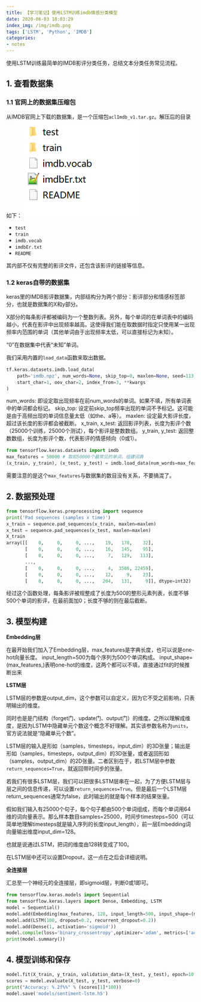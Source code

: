 ```yaml
---
title: 【学习笔记】使用LSTM训练imdb情感分类模型
date: 2020-06-03 18:03:29
index_img: /img/imdb.png
tags: ['LSTM', 'Python', 'IMDB']
categories: 
- notes
---
```

使用LSTM训练最简单的IMDB影评分类任务，总结文本分类任务常见流程。
<!--more--->

## 1. 查看数据集

### 1.1 官网上的数据集压缩包

从IMDB官网上下载的数据集，是一个压缩包`aclImdb_v1.tar.gz`。解压后的目录如下：
![](【学习笔记】使用LSTM训练imdb情感分类模型/2020-06-03-18-12-58.png)

- `test`
- `train`
- `imdb.vocab`
- `imdbEr.txt`
- `README`

其内部不仅有完整的影评文件，还包含该影评的链接等信息。

### 1.2 keras自带的数据集

keras里的IMDB影评数据集，内部结构分为两个部分：影评部分和情感标签部分，也就是数据集的X和y部分。

X部分的每条影评都被编码为一个整数列表。另外，每个单词的在单词表中的编码越小，代表在影评中出现频率越高。这使得我们能在取数据时指定只使用某一出现频率内范围的单词（其他单词由于出现频率太低，可以直接标记为未知）。

“0”在数据集中代表“未知”单词。

我们采用内置的`load_data`函数来取出数据。

```python
tf.keras.datasets.imdb.load_data(
    path='imdb.npz', num_words=None, skip_top=0, maxlen=None, seed=113,
    start_char=1, oov_char=2, index_from=3, **kwargs
)
```

num_words: 即设定取出现频率在前num_words的单词。如果不填，所有单词表中的单词都会标记。
skip_top: 设定前skip_top频率出现的单词不予标记。这可能是由于高频出现的单词信息量太低（如the、a等）。
maxlen: 设定最大影评长度，超过该长度的影评都会被截断。
x_train, x_test: 返回影评列表，长度为影评个数（25000个训练，25000个测试），每个影评是整数数组。
y_train, y_test: 返回整数数组，长度为影评个数，代表影评的情感倾向（0或1）。

```python
from tensorflow.keras.datasets import imdb
max_features = 50000 # 取前50000个最常见的单词，组建词典
(x_train, y_train), (x_test, y_test) = imdb.load_data(num_words=max_features)
```

需要注意的是这个`max_features`与数据集的数目没有关系，不要搞混了。

## 2. 数据预处理

```python
from tensorflow.keras.preprocessing import sequence
print('Pad sequences (samples x time)')
x_train = sequence.pad_sequences(x_train, maxlen=maxlen)
x_test = sequence.pad_sequences(x_test, maxlen=maxlen)
X_train
array([[    0,     0,     0, ...,    19,   178,    32],
       [    0,     0,     0, ...,    16,   145,    95],
       [    0,     0,     0, ...,     7,   129,   113],
       ...,
       [    0,     0,     0, ...,     4,  3586, 22459],
       [    0,     0,     0, ...,    12,     9,    23],
       [    0,     0,     0, ...,   204,   131,     9]], dtype=int32)
```
经过这个函数处理，每条影评被规整成了长度为500的整形元素列表，长度不够500个单词的影评，在最前面加0；长度不够的则在最后截断。

## 3. 模型构建

**Embedding层**

在最开始我们加入了Embedding层，max_features是字典长度，也可以说是one-hot向量长度。
input_length=500为每个序列为500个单词构成。
input_shape=(max_features,)表明one-hot的维度，这两个都可以不填，直接通过fit的时候推断出来

**LSTM层**

LSTM层的参数是output_dim，这个参数可以自定义，因为它不受之前影响，只表明输出的维度。

同时也是是门结构（forget门、update门、output门）的维度。之所以理解成维度，是因为LSTM中隐藏单元个数这个概念不好理解。其实该参数名称为`units`，官方说法就是“隐藏单元个数”。

LSTM层的输入是形如（samples，timesteps，input_dim）的3D张量；输出是形如（samples，timesteps，output_dim）的3D张量，或者返回形如（samples，output_dim）的2D张量。二者区别在于，若LSTM层中参数`return_sequences=True`，就返回带时间步的张量。

若我们有很多LSTM层，我们可以把很多LSTM层串在一起，为了方便LSTM层与层之间的信息传递，可以设置`return_sequences=True`。但是最后一个LSTM层return_sequences通常为false，此时输出的就是每个样本的结果张量。

假如我们输入有25000个句子，每个句子都由500个单词组成，而每个单词用64维的词向量表示。那么样本数目samples=25000，时间步timesteps=500（可以简单地理解timesteps就是输入序列的长度input_length），前一层Embedding词向量输出维度input_dim=128。

也就是说通过LSTM，把词的维度由128转变成了100。

在LSTM层中还可以设置Dropout，这一点在之后会详细说明。

**全连接层**

汇总至一个神经元的全连接层，即sigmoid层，判断0或1即可。

```python
from tensorflow.keras.models import Sequential
from tensorflow.keras.layers import Dense, Embedding, LSTM
model = Sequential() 
model.add(Embedding(max_features, 128, input_length=500, input_shape=(max_features,))) 
model.add(LSTM(100, dropout=0.2, recurrent_dropout=0.2))
model.add(Dense(1, activation='sigmoid')) 
model.compile(loss='binary_crossentropy',optimizer='adam', metrics=['accuracy']) 
print(model.summary()) 
```


## 4. 模型训练和保存

```python
model.fit(X_train, y_train, validation_data=(X_test, y_test), epoch=10, batch_size=64) 
scores = model.evaluate(X_test, y_test, verbose=0)
print("Accuracy: %.2f%%" % (scores[1]*100))
model.save('models/sentiment-lstm.h5')
```
